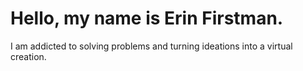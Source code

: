 # Hello, my name is Erin Firstman.
 I am addicted to solving problems and turning ideations into a virtual creation.
